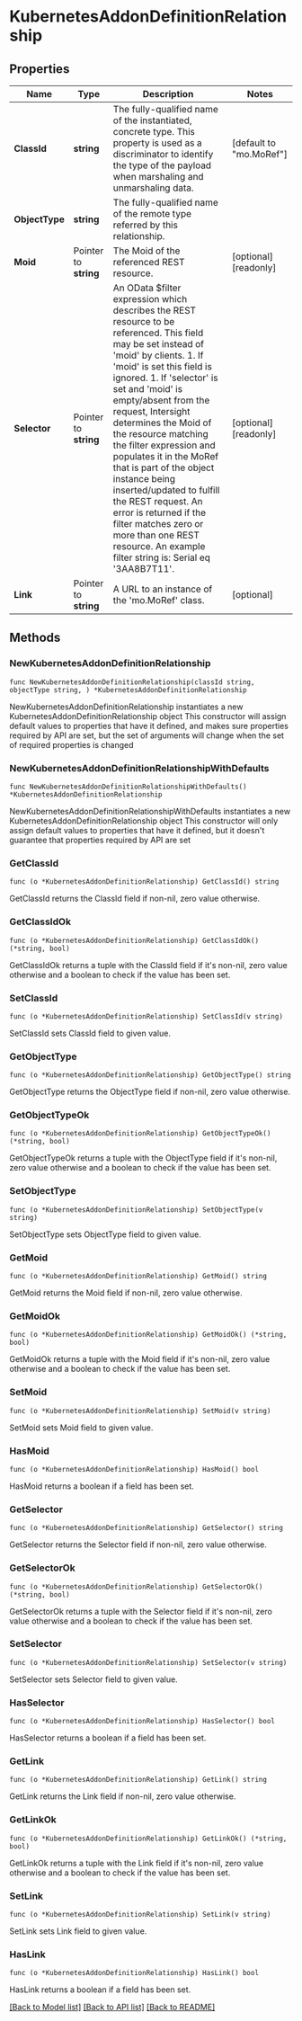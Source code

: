# KubernetesAddonDefinitionRelationship

## Properties

Name | Type | Description | Notes
------------ | ------------- | ------------- | -------------
**ClassId** | **string** | The fully-qualified name of the instantiated, concrete type. This property is used as a discriminator to identify the type of the payload when marshaling and unmarshaling data. | [default to "mo.MoRef"]
**ObjectType** | **string** | The fully-qualified name of the remote type referred by this relationship. | 
**Moid** | Pointer to **string** | The Moid of the referenced REST resource. | [optional] [readonly] 
**Selector** | Pointer to **string** | An OData $filter expression which describes the REST resource to be referenced. This field may be set instead of &#39;moid&#39; by clients. 1. If &#39;moid&#39; is set this field is ignored. 1. If &#39;selector&#39; is set and &#39;moid&#39; is empty/absent from the request, Intersight determines the Moid of the resource matching the filter expression and populates it in the MoRef that is part of the object instance being inserted/updated to fulfill the REST request. An error is returned if the filter matches zero or more than one REST resource. An example filter string is: Serial eq &#39;3AA8B7T11&#39;. | [optional] [readonly] 
**Link** | Pointer to **string** | A URL to an instance of the &#39;mo.MoRef&#39; class. | [optional] 

## Methods

### NewKubernetesAddonDefinitionRelationship

`func NewKubernetesAddonDefinitionRelationship(classId string, objectType string, ) *KubernetesAddonDefinitionRelationship`

NewKubernetesAddonDefinitionRelationship instantiates a new KubernetesAddonDefinitionRelationship object
This constructor will assign default values to properties that have it defined,
and makes sure properties required by API are set, but the set of arguments
will change when the set of required properties is changed

### NewKubernetesAddonDefinitionRelationshipWithDefaults

`func NewKubernetesAddonDefinitionRelationshipWithDefaults() *KubernetesAddonDefinitionRelationship`

NewKubernetesAddonDefinitionRelationshipWithDefaults instantiates a new KubernetesAddonDefinitionRelationship object
This constructor will only assign default values to properties that have it defined,
but it doesn't guarantee that properties required by API are set

### GetClassId

`func (o *KubernetesAddonDefinitionRelationship) GetClassId() string`

GetClassId returns the ClassId field if non-nil, zero value otherwise.

### GetClassIdOk

`func (o *KubernetesAddonDefinitionRelationship) GetClassIdOk() (*string, bool)`

GetClassIdOk returns a tuple with the ClassId field if it's non-nil, zero value otherwise
and a boolean to check if the value has been set.

### SetClassId

`func (o *KubernetesAddonDefinitionRelationship) SetClassId(v string)`

SetClassId sets ClassId field to given value.


### GetObjectType

`func (o *KubernetesAddonDefinitionRelationship) GetObjectType() string`

GetObjectType returns the ObjectType field if non-nil, zero value otherwise.

### GetObjectTypeOk

`func (o *KubernetesAddonDefinitionRelationship) GetObjectTypeOk() (*string, bool)`

GetObjectTypeOk returns a tuple with the ObjectType field if it's non-nil, zero value otherwise
and a boolean to check if the value has been set.

### SetObjectType

`func (o *KubernetesAddonDefinitionRelationship) SetObjectType(v string)`

SetObjectType sets ObjectType field to given value.


### GetMoid

`func (o *KubernetesAddonDefinitionRelationship) GetMoid() string`

GetMoid returns the Moid field if non-nil, zero value otherwise.

### GetMoidOk

`func (o *KubernetesAddonDefinitionRelationship) GetMoidOk() (*string, bool)`

GetMoidOk returns a tuple with the Moid field if it's non-nil, zero value otherwise
and a boolean to check if the value has been set.

### SetMoid

`func (o *KubernetesAddonDefinitionRelationship) SetMoid(v string)`

SetMoid sets Moid field to given value.

### HasMoid

`func (o *KubernetesAddonDefinitionRelationship) HasMoid() bool`

HasMoid returns a boolean if a field has been set.

### GetSelector

`func (o *KubernetesAddonDefinitionRelationship) GetSelector() string`

GetSelector returns the Selector field if non-nil, zero value otherwise.

### GetSelectorOk

`func (o *KubernetesAddonDefinitionRelationship) GetSelectorOk() (*string, bool)`

GetSelectorOk returns a tuple with the Selector field if it's non-nil, zero value otherwise
and a boolean to check if the value has been set.

### SetSelector

`func (o *KubernetesAddonDefinitionRelationship) SetSelector(v string)`

SetSelector sets Selector field to given value.

### HasSelector

`func (o *KubernetesAddonDefinitionRelationship) HasSelector() bool`

HasSelector returns a boolean if a field has been set.

### GetLink

`func (o *KubernetesAddonDefinitionRelationship) GetLink() string`

GetLink returns the Link field if non-nil, zero value otherwise.

### GetLinkOk

`func (o *KubernetesAddonDefinitionRelationship) GetLinkOk() (*string, bool)`

GetLinkOk returns a tuple with the Link field if it's non-nil, zero value otherwise
and a boolean to check if the value has been set.

### SetLink

`func (o *KubernetesAddonDefinitionRelationship) SetLink(v string)`

SetLink sets Link field to given value.

### HasLink

`func (o *KubernetesAddonDefinitionRelationship) HasLink() bool`

HasLink returns a boolean if a field has been set.


[[Back to Model list]](../README.md#documentation-for-models) [[Back to API list]](../README.md#documentation-for-api-endpoints) [[Back to README]](../README.md)


